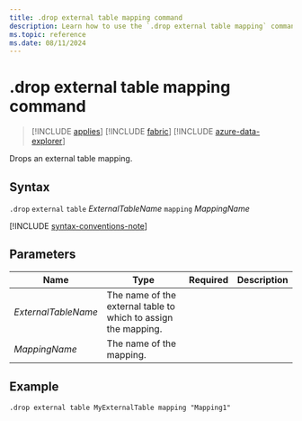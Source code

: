 ```yaml
---
title: .drop external table mapping command
description: Learn how to use the `.drop external table mapping` command to drop an external table mapping for Azure Blob Storage or Azure Data Lake external tables.
ms.topic: reference
ms.date: 08/11/2024
---
```


# .drop external table mapping command

> [!INCLUDE [applies](../includes/applies-to-version/applies.md)] [!INCLUDE [fabric](../includes/applies-to-version/fabric.md)] [!INCLUDE [azure-data-explorer](../includes/applies-to-version/azure-data-explorer.md)]

Drops an external table mapping.

## Syntax

`.drop` `external` `table` *ExternalTableName* `mapping` *MappingName*

[!INCLUDE [syntax-conventions-note](../includes/syntax-conventions-note.md)]

## Parameters

|Name|Type|Required|Description|
|--|--|--|--|
|*ExternalTableName*|The name of the external table to which to assign the mapping.|
|*MappingName*|The name of the mapping.|

## Example

```kusto
.drop external table MyExternalTable mapping "Mapping1" 
```
